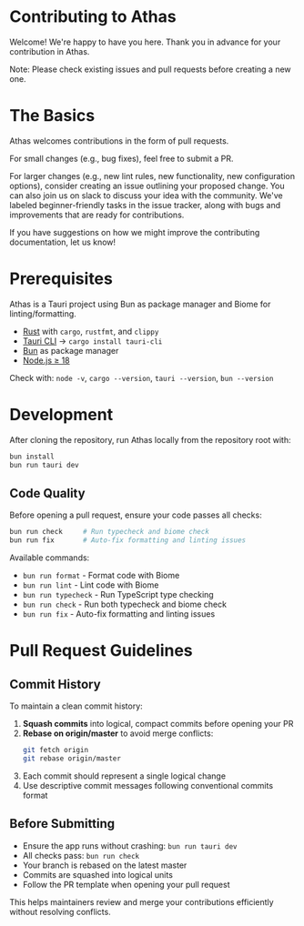 # Contributing to Athas

Welcome! We're happy to have you here. Thank you in advance for your contribution in Athas.

Note: Please check existing issues and pull requests before creating a new one.

# The Basics

Athas welcomes contributions in the form of pull requests.

For small changes (e.g., bug fixes), feel free to submit a PR.

For larger changes (e.g., new lint rules, new functionality, new configuration options), consider creating an issue outlining your proposed change. You can also join us on slack to discuss your idea with the community. We've labeled beginner-friendly tasks in the issue tracker, along with bugs and improvements that are ready for contributions.

If you have suggestions on how we might improve the contributing documentation, let us know!

# Prerequisites

Athas is a Tauri project using Bun as package manager and Biome for linting/formatting.

- [Rust](https://rustup.rs) with `cargo`, `rustfmt`, and `clippy`
- [Tauri CLI](https://tauri.app) → `cargo install tauri-cli`
- [Bun](https://bun.sh) as package manager
- [Node.js ≥ 18](https://nodejs.org)

Check with: `node -v`, `cargo --version`, `tauri --version`, `bun --version`

# Development

After cloning the repository, run Athas locally from the repository root with:

```bash
bun install
bun run tauri dev
```

## Code Quality

Before opening a pull request, ensure your code passes all checks:

```bash
bun run check     # Run typecheck and biome check
bun run fix       # Auto-fix formatting and linting issues
```

Available commands:

- `bun run format` - Format code with Biome
- `bun run lint` - Lint code with Biome
- `bun run typecheck` - Run TypeScript type checking
- `bun run check` - Run both typecheck and biome check
- `bun run fix` - Auto-fix formatting and linting issues

# Pull Request Guidelines

## Commit History

To maintain a clean commit history:

1. **Squash commits** into logical, compact commits before opening your PR
2. **Rebase on origin/master** to avoid merge conflicts:
   ```bash
   git fetch origin
   git rebase origin/master
   ```
3. Each commit should represent a single logical change
4. Use descriptive commit messages following conventional commits format

## Before Submitting

- Ensure the app runs without crashing: `bun run tauri dev`
- All checks pass: `bun run check`
- Your branch is rebased on the latest master
- Commits are squashed into logical units
- Follow the PR template when opening your pull request

This helps maintainers review and merge your contributions efficiently without resolving conflicts.
